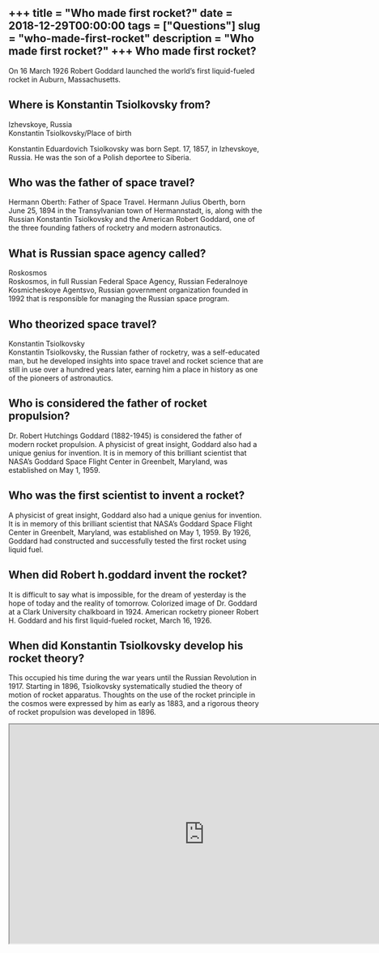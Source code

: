 +++
title = "Who made first rocket?"
date = 2018-12-29T00:00:00
tags = ["Questions"]
slug = "who-made-first-rocket"
description = "Who made first rocket?"
+++
Who made first rocket?
----------------------

On 16 March 1926 Robert Goddard launched the world’s first liquid-fueled rocket in Auburn, Massachusetts.

Where is Konstantin Tsiolkovsky from?
-------------------------------------

Izhevskoye, Russia  
Konstantin Tsiolkovsky/Place of birth

Konstantin Eduardovich Tsiolkovsky was born Sept. 17, 1857, in Izhevskoye, Russia. He was the son of a Polish deportee to Siberia.

Who was the father of space travel?
-----------------------------------

Hermann Oberth: Father of Space Travel. Hermann Julius Oberth, born June 25, 1894 in the Transylvanian town of Hermannstadt, is, along with the Russian Konstantin Tsiolkovsky and the American Robert Goddard, one of the three founding fathers of rocketry and modern astronautics.

What is Russian space agency called?
------------------------------------

Roskosmos  
Roskosmos, in full Russian Federal Space Agency, Russian Federalnoye Kosmicheskoye Agentsvo, Russian government organization founded in 1992 that is responsible for managing the Russian space program.

Who theorized space travel?
---------------------------

Konstantin Tsiolkovsky  
Konstantin Tsiolkovsky, the Russian father of rocketry, was a self-educated man, but he developed insights into space travel and rocket science that are still in use over a hundred years later, earning him a place in history as one of the pioneers of astronautics.

Who is considered the father of rocket propulsion?
--------------------------------------------------

Dr. Robert Hutchings Goddard (1882-1945) is considered the father of modern rocket propulsion. A physicist of great insight, Goddard also had a unique genius for invention. It is in memory of this brilliant scientist that NASA’s Goddard Space Flight Center in Greenbelt, Maryland, was established on May 1, 1959.

Who was the first scientist to invent a rocket?
-----------------------------------------------

A physicist of great insight, Goddard also had a unique genius for invention. It is in memory of this brilliant scientist that NASA’s Goddard Space Flight Center in Greenbelt, Maryland, was established on May 1, 1959. By 1926, Goddard had constructed and successfully tested the first rocket using liquid fuel.

When did Robert h.goddard invent the rocket?
--------------------------------------------

It is difficult to say what is impossible, for the dream of yesterday is the hope of today and the reality of tomorrow. Colorized image of Dr. Goddard at a Clark University chalkboard in 1924. American rocketry pioneer Robert H. Goddard and his first liquid-fueled rocket, March 16, 1926.

When did Konstantin Tsiolkovsky develop his rocket theory?
----------------------------------------------------------

This occupied his time during the war years until the Russian Revolution in 1917. Starting in 1896, Tsiolkovsky systematically studied the theory of motion of rocket apparatus. Thoughts on the use of the rocket principle in the cosmos were expressed by him as early as 1883, and a rigorous theory of rocket propulsion was developed in 1896.

<iframe allow="accelerometer; autoplay; clipboard-write; encrypted-media; gyroscope; picture-in-picture" allowfullscreen="" class="__youtube_prefs__  epyt-is-override  no-lazyload" data-no-lazy="1" data-origheight="433" data-origwidth="770" data-skipgform_ajax_framebjll="" height="433" id="_ytid_23871" loading="lazy" src="https://www.youtube.com/embed/WhvEeKnfk3A?enablejsapi=1&list=OLAK5uy_mw5w1iSK7UTQAt6jSIEIZUpXcGQohVQmc&autoplay=0&cc_load_policy=0&cc_lang_pref=&iv_load_policy=1&loop=0&modestbranding=0&rel=1&fs=1&playsinline=0&autohide=2&theme=dark&color=red&controls=1&" title="YouTube player" width="770"></iframe>